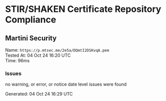 # STIR/SHAKEN Certificate Repository Compliance

## Martini Security

Name: `https://p.mtsec.me/2e5a/DQmtI2DSKvqA.pem`\
Tested At: 04 Oct 24 16:20 UTC\
Time: 96ms

### Issues

no warning, or error, or notice date level issues were found

Generated: 04 Oct 24 16:29 UTC